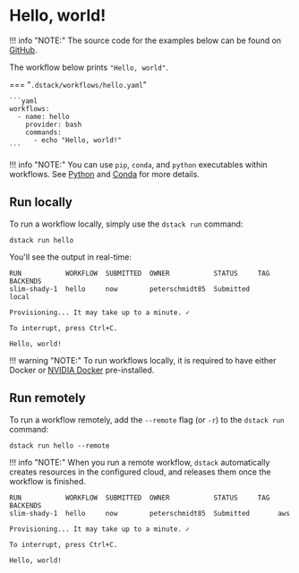 # Hello, world!

!!! info "NOTE:"
    The source code for the examples below can be found on [GitHub](https://github.com/dstackai/dstack-examples).

The workflow below prints `"Hello, world"`.

=== "`.dstack/workflows/hello.yaml`"

    ```yaml
    workflows:
      - name: hello
        provider: bash
        commands:
          - echo "Hello, world!"
    ```

!!! info "NOTE:"
    You can use `pip`, `conda`, and `python` executables within workflows.
    See [Python](python.md) and [Conda](conda.md) for more details.

## Run locally

To run a workflow locally, simply use the `dstack run` command:

```shell hl_lines="1"
dstack run hello
```

You'll see the output in real-time:

```shell hl_lines="1"
RUN           WORKFLOW  SUBMITTED  OWNER           STATUS     TAG  BACKENDS
slim-shady-1  hello     now        peterschmidt85  Submitted       local
 
Provisioning... It may take up to a minute. ✓

To interrupt, press Ctrl+C.

Hello, world!
```

!!! warning "NOTE:"
    To run workflows locally, it is required to have either Docker or [NVIDIA Docker](https://github.com/NVIDIA/nvidia-docker) 
    pre-installed.

## Run remotely

To run a workflow remotely, add the `--remote` flag (or `-r`) to 
the `dstack run` command:

```shell hl_lines="1"
dstack run hello --remote
```

!!! info "NOTE:"
    When you run a remote workflow, `dstack` automatically creates resources in the configured cloud,
    and releases them once the workflow is finished.

```shell hl_lines="1"
RUN           WORKFLOW  SUBMITTED  OWNER           STATUS     TAG  BACKENDS
slim-shady-1  hello     now        peterschmidt85  Submitted       aws
 
Provisioning... It may take up to a minute. ✓

To interrupt, press Ctrl+C.

Hello, world!
```
